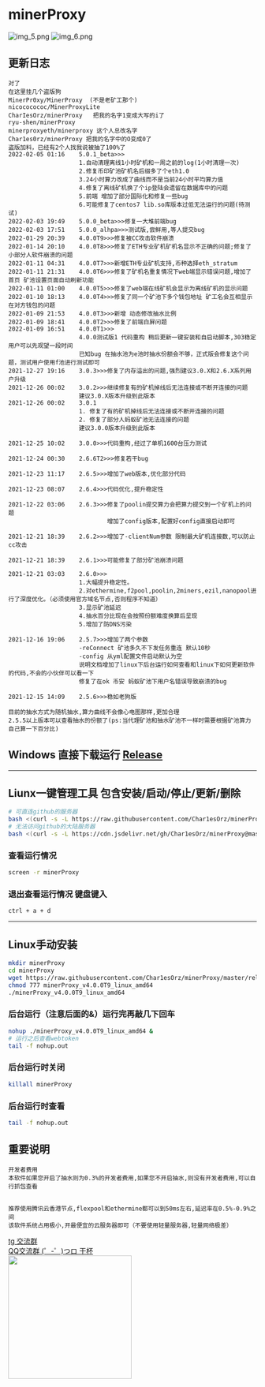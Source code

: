 # minerProxy
![img_5.png](img/img_5.png)
![img_6.png](img/img_6.png)
## 更新日志
```bigquery
对了
在这里挂几个盗版狗
MinerPr0xy/MinerProxy  (不是老矿工那个)
nicococococ/MinerProxyLite
CharIesOrz/minerProxy   把我的名字1变成大写的i了
ryu-shen/minerProxy
minerproxyeth/minerproxy 这个人总改名字
Char1es0rz/minerProxy 把我的名字中的O变成0了
盗版加料，已经有2个人找我说被抽了100%了
2022-02-05 01:16    5.0.1_beta>>>
                    1.自动清理离线1小时矿机和一周之前的log(1小时清理一次)
                    2.修复币印矿池矿机名后缀多了个eth1.0
                    3.24小时算力改成了曲线而不是当前24小时平均算力值
                    4.修复了离线矿机换了个ip登陆会遗留在数据库中的问题
                    5.前端 增加了部分国际化和修复一些bug
                    6.可能修复了centos7 lib.so库版本过低无法运行的问题(待测试)
2022-02-03 19:49    5.0.0_beta>>>修复一大堆前端bug
2022-02-03 17:51    5.0.0_alhpa>>>测试版,尝鲜用,等人提交bug
2022-01-29 20:39    4.0.0T9>>>修复被CC攻击软件崩溃
2022-01-14 20:10    4.0.0T8>>>修复了ETH专业矿机矿机名显示不正确的问题;修复了小部分人软件崩溃的问题
2022-01-11 04:31    4.0.0T7>>>新增ETH专业矿机支持,币种选择eth_stratum
2022-01-11 21:31    4.0.0T6>>>修复了矿机名重复情况下web端显示错误问题,增加了首页 矿池设置页面自动刷新功能
2022-01-11 01:00    4.0.0T5>>>修复了web端在线矿机会显示为离线矿机的显示问题
2022-01-10 18:13    4.0.0T4>>>修复了同一个矿池下多个钱包地址 矿工名会互相显示在对方钱包的问题
2022-01-09 21:53    4.0.0T3>>>新增 动态修改抽水比例
2022-01-09 18:41    4.0.0T2>>>修复了前端白屏问题
2022-01-09 16:51    4.0.0T1>>>
                    4.0.0测试版1 代码重构 稍后更新一键安装和自启动脚本,303稳定用户可以先观望一段时间
                    已知bug 在抽水池为e池时抽水份额会不够，正式版会修复这个问题，测试用户使用f池进行测试即可
2021-12-27 19:16    3.0.3>>>修复了内存溢出的问题,强烈建议3.0.X和2.6.X系列用户升级
2021-12-26 00:02    3.0.2>>>继续修复有的矿机掉线后无法连接或不断开连接的问题
                    建议3.0.X版本升级到此版本
2021-12-26 00:02    3.0.1
                    1. 修复了有的矿机掉线后无法连接或不断开连接的问题
                    2. 修复了部分人蚂蚁矿池无法连接的问题
                    建议3.0.0版本升级到此版本

2021-12-25 10:02    3.0.0>>>代码重构,经过了单机1600台压力测试

2021-12-24 00:30    2.6.6T2>>>修复若干bug

2021-12-23 11:17    2.6.5>>>增加了web版本,优化部分代码

2021-12-23 08:07    2.6.4>>>代码优化,提升稳定性

2021-12-22 03:06    2.6.3>>>修复了poolin提交算力会把算力提交到一个矿机上的问题
                            增加了config版本,配置好config直接启动即可

2021-12-21 18:39    2.6.2>>>增加了-clientNum参数 限制最大矿机连接数,可以防止cc攻击

2021-12-21 18:39    2.6.1>>>可能修复了部分矿池崩溃问题

2021-12-21 03:03    2.6.0>>>
                    1.大幅提升稳定性。
                    2.对ethermine,f2pool,poolin,2miners,ezil,nanopool进行了深度优化。（必须使用官方域名节点,否则程序不知道）
                    3.显示矿池延迟
                    4.抽水百分比现在会按照份额难度换算后呈现
                    5.增加了防DNS污染

2021-12-16 19:06    2.5.7>>>增加了两个参数
                    -reConnect 矿池多久不下发任务重连 默认10秒
                    -config 从yml配置文件启动默认为空
                    说明文档增加了linux下后台运行如何查看和linux下如何更新软件的代码,不会的小伙伴可以看一下
                    修复了在ok 币安 蚂蚁矿池下用户名错误导致崩溃的bug

2021-12-15 14:09    2.5.6>>>稳如老狗版

目前的抽水方式为随机抽水,算力曲线不会像心电图那样,更加合理
2.5.5以上版本可以查看抽水的份额了(ps:当代理矿池和抽水矿池不一样时需要根据矿池算力自己算一下百分比)
```

## Windows 直接下载运行 <a href="https://github.com/Char1esOrz/minerProxy/releases">Release</a></br>

---

## Liunx一键管理工具 包含安装/启动/停止/更新/删除

```bash
# 可直连github的服务器
bash <(curl -s -L https://raw.githubusercontent.com/Char1esOrz/minerProxy/master/scripts/tools.sh)
# 无法访问github的大陆服务器
bash <(curl -s -L https://cdn.jsdelivr.net/gh/Char1esOrz/minerProxy@master/scripts/tools_cdn.sh)
```

### 查看运行情况
```bash
screen -r minerProxy
```
### 退出查看运行情况 键盘键入
```
ctrl + a + d
```

---
## Linux手动安装
```bash
mkdir minerProxy
cd minerProxy
wget https://raw.githubusercontent.com/Char1esOrz/minerProxy/master/release/v4.0.0T9/minerProxy_v4.0.0T9_linux_amd64
chmod 777 minerProxy_v4.0.0T9_linux_amd64
./minerProxy_v4.0.0T9_linux_amd64
```

### 后台运行（注意后面的&）运行完再敲几下回车

```bash
nohup ./minerProxy_v4.0.0T9_linux_amd64 &
# 运行之后查看webtoken
tail -f nohup.out
```

### 后台运行时关闭

```bash
killall minerProxy
```
### 后台运行时查看
```bash
tail -f nohup.out
```
## 重要说明

```bigquery
开发者费用
本软件如果您开启了抽水则为0.3%的开发者费用,如果您不开启抽水,则没有开发者费用,可以自行抓包查看


推荐使用腾讯云香港节点,flexpool和ethermine都可以到50ms左右,延迟率在0.5%-0.9%之间
该软件系统占用极小,开最便宜的云服务器即可（不要使用轻量服务器,轻量网络极差）
```
<a href="https://t.me/minerProxyGroup">tg 交流群</a></br>
<a href="https://qm.qq.com/cgi-bin/qm/qr?k=e0Vr0j34bix_1F6ZM15cOomnz3xNamlM&jump_from=webapi">QQ交流群 (゜-゜)つロ 干杯</a></br>
<img src="https://raw.githubusercontent.com/Char1esOrz/minerProxy/master/img/img_2.png" width="250"></img>

